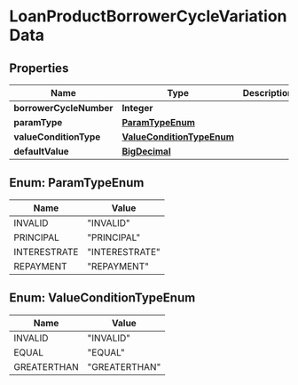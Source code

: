 

# LoanProductBorrowerCycleVariationData

## Properties

Name | Type | Description | Notes
------------ | ------------- | ------------- | -------------
**borrowerCycleNumber** | **Integer** |  |  [optional]
**paramType** | [**ParamTypeEnum**](#ParamTypeEnum) |  |  [optional]
**valueConditionType** | [**ValueConditionTypeEnum**](#ValueConditionTypeEnum) |  |  [optional]
**defaultValue** | [**BigDecimal**](BigDecimal.md) |  |  [optional]



## Enum: ParamTypeEnum

Name | Value
---- | -----
INVALID | &quot;INVALID&quot;
PRINCIPAL | &quot;PRINCIPAL&quot;
INTERESTRATE | &quot;INTERESTRATE&quot;
REPAYMENT | &quot;REPAYMENT&quot;



## Enum: ValueConditionTypeEnum

Name | Value
---- | -----
INVALID | &quot;INVALID&quot;
EQUAL | &quot;EQUAL&quot;
GREATERTHAN | &quot;GREATERTHAN&quot;



